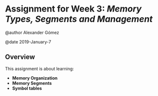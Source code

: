 # Assignment for Week 3: _Memory Types, Segments and Management_

@author Alexander Gómez

@date 2019-January-7

## Overview

This assignment is about learning:

- **Memory Organization**
- **Memory Segments**
- **Symbol tables**


